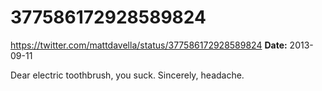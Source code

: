 # 377586172928589824
https://twitter.com/mattdavella/status/377586172928589824
**Date:** 2013-09-11

Dear electric toothbrush, you suck. Sincerely, headache.
